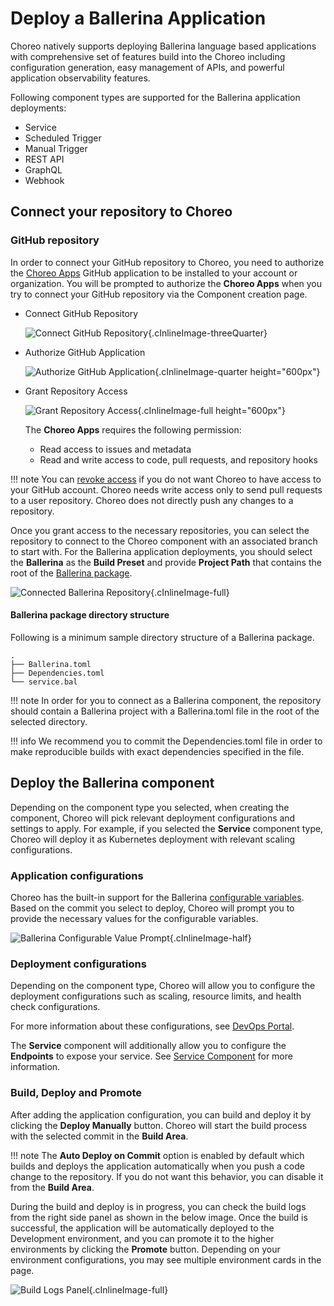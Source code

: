 # Deploy a Ballerina Application 

Choreo natively supports deploying Ballerina language based applications with comprehensive set of features build into the Choreo including configuration generation,
easy management of APIs, and powerful application observability features.

Following component types are supported for the Ballerina application deployments:

- Service
- Scheduled Trigger
- Manual Trigger
- REST API
- GraphQL
- Webhook

## Connect your repository to Choreo

### GitHub repository

In order to connect your GitHub repository to Choreo, you need to authorize the [Choreo Apps](https://github.com/marketplace/choreo-apps) GitHub application to be installed to your account or organization. 
You will be prompted to authorize the **Choreo Apps** when you try to connect your GitHub repository via the Component creation page.

* Connect GitHub Repository
    
    ![Connect GitHub Repository](../assets/img/deploy/shared/create-component-authz-github-page.png){.cInlineImage-threeQuarter}

* Authorize GitHub Application
    
    ![Authorize GitHub Application](../assets/img/deploy/shared/authz-choreo-github-app.png){.cInlineImage-quarter height="600px"}

* Grant Repository Access

    ![Grant Repository Access](../assets/img/deploy/shared/github-repo-access.png){.cInlineImage-full height="600px"}


    The **Choreo Apps** requires the following permission:
    
    - Read access to issues and metadata
    - Read and write access to code, pull requests, and repository hooks

!!! note
    You can [revoke access](https://docs.github.com/en/authentication/keeping-your-account-and-data-secure/reviewing-your-authorized-integrations#reviewing-your-authorized-github-apps) if you do not want Choreo to have access to your GitHub account. Choreo needs write access only to send pull requests to a user repository. Choreo does not directly push any changes to a repository.

Once you grant access to the necessary repositories, you can select the repository to connect to the Choreo component with an associated branch to start with.
For the Ballerina application deployments, you should select the **Ballerina** as the **Build Preset** and provide **Project Path** that contains the root of the [Ballerina package](https://ballerina.io/learn/package-references/).

![Connected Ballerina Repository](../assets/img/deploy/ballerina-apps/create-ballerina-component-connected-repo.png){.cInlineImage-full}

#### Ballerina package directory structure

Following is a minimum sample directory structure of a Ballerina package.
```
.
├── Ballerina.toml
├── Dependencies.toml
└── service.bal
```

!!! note
    In order for you to connect as a Ballerina component, the repository should contain a Ballerina project with a Ballerina.toml file in the root of the selected directory.

!!! info
    We recommend you to commit the Dependencies.toml file in order to make reproducible builds with exact dependencies specified in the file. 

## Deploy the Ballerina component

Depending on the component type you selected, when creating the component, Choreo will pick relevant deployment configurations and settings to apply.
For example, if you selected the **Service** component type, Choreo will deploy it as Kubernetes deployment with relevant scaling configurations.

### Application configurations

Choreo has the built-in support for the Ballerina [configurable variables](https://ballerina.io/learn/configure-ballerina-programs/configure-a-sample-ballerina-service/).
Based on the commit you select to deploy, Choreo will prompt you to provide the necessary values for the configurable variables.


![Ballerina Configurable Value Prompt](../assets/img/deploy/ballerina-apps/ballerina-configurable-prompt.png){.cInlineImage-half}

### Deployment configurations

Depending on the component type, Choreo will allow you to configure the deployment configurations such as scaling, resource limits, and health check configurations.

For more information about these configurations, see [DevOps Portal](../devops/devops-portal.md).

The **Service** component will additionally allow you to configure the **Endpoints** to expose your service. See [Service Component](../develop/components/service.md) for more information.


### Build, Deploy and Promote

After adding the application configuration, you can build and deploy it by clicking the **Deploy Manually** button. Choreo will start the build process with the selected commit in the **Build Area**. 

!!! note
    The **Auto Deploy on Commit** option is enabled by default which builds and deploys the application automatically when you push a code change to the repository.
    If you do not want this behavior, you can disable it from the **Build Area**.

During the build and deploy is in progress, you can check the build logs from the right side panel as shown in the below image.
Once the build is successful, the application will be automatically deployed to the Development environment, and you can promote it to the higher environments by clicking the **Promote** button.
Depending on your environment configurations, you may see multiple environment cards in the page.

![Build Logs Panel](../assets/img/deploy/ballerina-apps/ballerina-build-deploy-page-logs.png){.cInlineImage-full}
